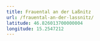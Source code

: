 ```yaml
---
title: Frauental an der Laßnitz
url: /frauental-an-der-lassnitz/
latitude: 46.826013700000004
longitude: 15.2547212
---
```


